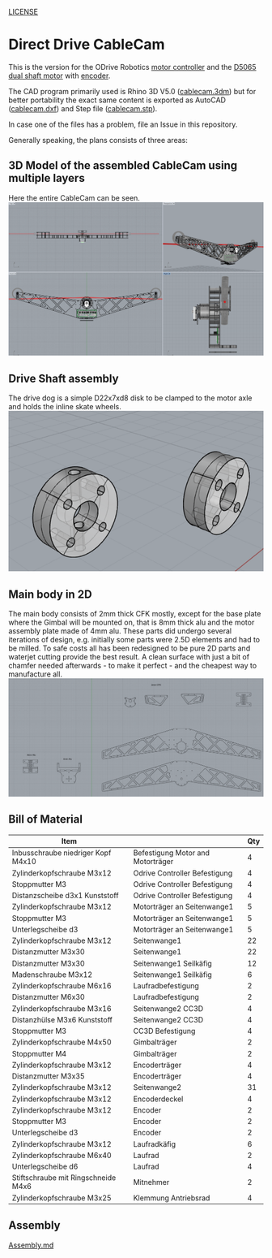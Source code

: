 [LICENSE](LICENSE)

# Direct Drive CableCam

This is the version for the ODrive Robotics [motor controller](https://odriverobotics.com/shop/odrive-v35) and the [D5065 dual shaft motor](https://odriverobotics.com/shop/odrive-custom-motor-d5065) with [encoder](https://odriverobotics.com/shop/cui-amt-102).



The CAD program primarily used is Rhino 3D V5.0 ([cablecam.3dm](cablecam_DirectDrive.3dm)) but for better portability the exact same content is exported as AutoCAD ([cablecam.dxf](cablecam_DirectDrive.dxf)) and Step file ([cablecam.stp](cablecam_DirectDrive.stp)).

In case one of the files has a problem, file an Issue in this repository.

Generally speaking, the plans consists of three areas:

## 3D Model of the assembled CableCam using multiple layers
Here the entire CableCam can be seen.
![CableCam_Plan_3D.png](CableCam_Plan_3D.png)

## Drive Shaft assembly
The drive dog is a simple D22x7xd8 disk to be clamped to the motor axle and holds the inline skate wheels.
![Drive_Shaft.png](Drive_Shaft.png)

## Main body in 2D
The main body consists of 2mm thick CFK mostly, except for the base plate where the Gimbal will be mounted on, that is 8mm thick alu and the motor assembly plate made of 4mm alu.
These parts did undergo several iterations of design, e.g. initially some parts were 2.5D elements and had to be milled. To safe costs all has been redesigned to be pure 2D parts and waterjet cutting provide the best result. A clean surface with just a bit of chamfer needed afterwards - to make it perfect - and the cheapest way to manufacture all.
![Waterjet_2D_cutting.png](Waterjet_2D_cutting.png)

## Bill of Material


Item | | Qty
-----|-----|-----
Inbusschraube niedriger Kopf M4x10 |Befestigung Motor and Motorträger | 4 
Zylinderkopfschraube M3x12 |Odrive Controller Befestigung | 4 
Stoppmutter M3 |Odrive Controller Befestigung | 4 
Distanzscheibe d3x1 Kunststoff |Odrive Controller Befestigung | 4 
Zylinderkopfschraube M3x12 |Motorträger an Seitenwange1 | 5 
Stoppmutter M3 |Motorträger an Seitenwange1 | 5 
Unterlegscheibe d3 |Motorträger an Seitenwange1 | 5 
 Zylinderkopfschraube M3x12 | Seitenwange1 | 22 
 Distanzmutter M3x30 | Seitenwange1 | 22 
 Distanzmutter M3x30 | Seitenwange1 Seilkäfig | 12 
 Madenschraube M3x12 | Seitenwange1 Seilkäfig | 6 
 Zylinderkopfschraube M6x16 | Laufradbefestigung | 2 
 Distanzmutter M6x30 | Laufradbefestigung | 2 
 Zylinderkopfschraube M3x16 | Seitenwange2 CC3D | 4 
 Distanzhülse M3x6 Kunststoff | Seitenwange2 CC3D | 4 
 Stoppmutter M3 | CC3D Befestigung | 4 
 Zylinderkopfschraube M4x50 | Gimbalträger | 2 
 Stoppmutter M4 | Gimbalträger | 2 
 Zylinderkopfschraube M3x12 | Encoderträger | 4 
 Distanzmutter M3x35 | Encoderträger | 4 
 Zylinderkopfschraube M3x12 | Seitenwange2 | 31 
 Zylinderkopfschraube M3x12 | Encoderdeckel | 4 
 Zylinderkopfschraube M3x12 | Encoder | 2 
 Stoppmutter M3 | Encoder | 2 
 Unterlegscheibe d3 | Encoder | 2 
 Zylinderkopfschraube M3x12 | Laufradkäfig | 6 
 Zylinderkopfschraube M6x40 | Laufrad | 2 
 Unterlegscheibe d6 | Laufrad | 4 
 Stiftschraube mit Ringschneide M4x6 | Mitnehmer | 2 
 Zylinderkopfschraube M3x25 | Klemmung Antriebsrad | 4 


## Assembly

[Assembly.md](Assembly.md)
